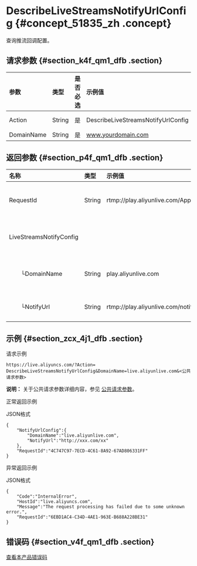 # DescribeLiveStreamsNotifyUrlConfig {#concept_51835_zh .concept}

查询推流回调配置。

## 请求参数 {#section_k4f_qm1_dfb .section}

|参数|类型|是否必选|示例值|描述|
|:-|:-|:---|:--|:-|
|Action|String|是|DescribeLiveStreamsNotifyUrlConfig|系统规定参数。取值：DescribeLiveStreamsNotifyUrlConfig|
|DomainName|String|是|www.yourdomain.com|您的加速域名。|

## 返回参数 {#section_p4f_qm1_dfb .section}

|名称|类型|示例值|描述|
|:-|:-|:--|:-|
|RequestId|String|rtmp://play.aliyunlive.com/AppName/StreamName|该条任务请求 ID。|
|LiveStreamsNotifyConfig| | |查询Notify配置。|
|  └DomainName|String|play.aliyunlive.com|您的加速域名。|
|  └NotifyUrl|String|rtmp://play.aliyunlive.com/notify|回调地址。|

## 示例 {#section_zcx_4j1_dfb .section}

请求示例

```
https://live.aliyuncs.com/?Action= DescribeLiveStreamsNotifyUrlConfig&DomainName=live.aliyunlive.com&<公共请求参数> 
```

**说明：** 关于公共请求参数详细内容，参见 [公共请求参数](cn.zh-CN/API参考/调用方式/公共参数.md#)。

正常返回示例

JSON格式

```
{
    "NotifyUrlConfig":{
        "DomainName":"live.aliyunlive.com",
        "NotifyUrl":"http://xxx.com/xx"
    },
    "RequestId":"4C747C97-7ECD-4C61-8A92-67AD806331FF"
}
```

异常返回示例

JSON格式

```
{
    "Code":"InternalError",
    "HostId":"live.aliyuncs.com",
    "Message":"The request processing has failed due to some unknown error.",
    "RequestId":"6EBD1AC4-C34D-4AE1-963E-B688A228BE31"
}
```

## 错误码 {#section_v4f_qm1_dfb .section}

[查看本产品错误码](https://error-center.aliyun.com/status/product/live)

